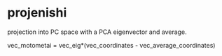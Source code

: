 # projenishi
projection into PC space with a PCA eigenvector and average.



vec_motometai = vec_eig*(vec_coordinates - vec_average_coordinates)


